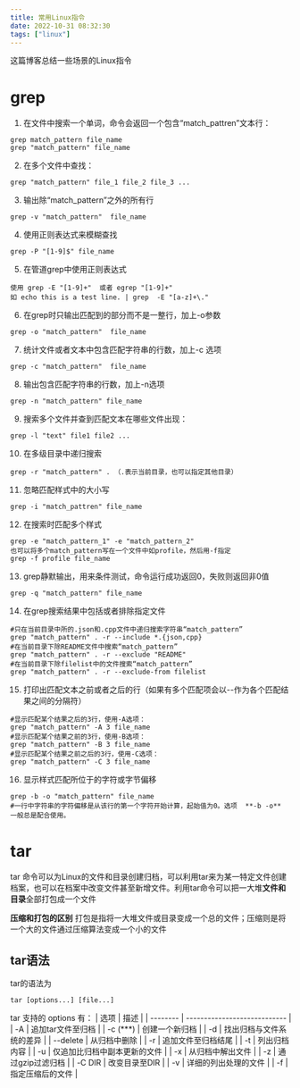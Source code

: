 ```yaml
---
title: 常用Linux指令
date: 2022-10-31 08:32:30
tags: ["linux"]
---
```



这篇博客总结一些场景的Linux指令
<!-- more -->

# grep
1. 在文件中搜索一个单词，命令会返回一个包含“match_pattren”文本行：
```shell
grep match_pattern file_name
grep "match_pattern" file_name
```
2. 在多个文件中查找：
```shell
grep "match_pattern" file_1 file_2 file_3 ...
```
3. 输出除“match_pattern”之外的所有行
```shell
grep -v "match_pattern"  file_name
```
4. 使用正则表达式来模糊查找
```shell
grep -P "[1-9]$" file_name
```
5. 在管道grep中使用正则表达式
```shell
使用 grep -E "[1-9]+"  或者 egrep "[1-9]+"
如 echo this is a test line. | grep  -E "[a-z]+\."
```
6. 在grep时只输出匹配到的部分而不是一整行，加上-o参数
```shell
grep -o "match_pattern"  file_name
```
7. 统计文件或者文本中包含匹配字符串的行数，加上-c 选项
```shell
grep -c "match_pattern"  file_name
```
8. 输出包含匹配字符串的行数，加上-n选项
```shell
grep -n "match_pattern" file_name
```
9. 搜索多个文件并查到匹配文本在哪些文件出现：
```shell
grep -l "text" file1 file2 ...
```
10. 在多级目录中递归搜索
```shell
grep -r "match_pattern" . （.表示当前目录，也可以指定其他目录）
```
11. 忽略匹配样式中的大小写
```shell
grep -i "match_pattren" file_name
```
12. 在搜索时匹配多个样式
```shell
grep -e "match_pattern_1" -e "match_pattern_2"
也可以将多个match_pattern写在一个文件中如profile，然后用-f指定
grep -f profile file_name
```
13. grep静默输出，用来条件测试，命令运行成功返回0，失败则返回非0值
```shell
grep -q "match_pattern" file_name
```
14. 在grep搜索结果中包括或者排除指定文件
```shell
#只在当前目录中所的.json和.cpp文件中递归搜索字符串“match_pattern”
grep "match_pattern" . -r --include *.{json,cpp}
#在当前目录下除README文件中搜索“match_pattern”
grep "match_pattern" . -r --exclude "README"
#在当前目录下除filelist中的文件搜索“match_pattern”
grep "match_pattern" . -r --exclude-from filelist
```
15. 打印出匹配文本之前或者之后的行（如果有多个匹配项会以--作为各个匹配结果之间的分隔符）
```shell
#显示匹配某个结果之后的3行，使用-A选项：
grep "match_pattern" -A 3 file_name 
#显示匹配某个结果之前的3行，使用-B选项：
grep "match_pattern" -B 3 file_name 
#显示匹配某个结果之前之后的3行，使用-C选项：
grep "match_pattern" -C 3 file_name
```
16. 显示样式匹配所位于的字符或字节偏移
```shell
grep -b -o "match_pattern" file_name
#一行中字符串的字符偏移是从该行的第一个字符开始计算，起始值为0。选项  **-b -o**  一般总是配合使用。
```

# tar
tar 命令可以为Linux的文件和目录创建归档，可以利用tar来为某一特定文件创建档案，也可以在档案中改变文件甚至新增文件。利用tar命令可以把一大堆**文件和目录**全部打包成一个文件

**压缩和打包的区别**
打包是指将一大堆文件或目录变成一个总的文件；压缩则是将一个大的文件通过压缩算法变成一个小的文件

## tar语法
tar的语法为
```shell
tar [options...] [file...]
```
tar 支持的 options 有：
| 选项     | 描述                         |
| -------- | ---------------------------- |
| -A       | 追加tar文件至归档            |
| -c (***) | 创建一个新归档               |
| -d       | 找出归档与文件系统的差异     |
| --delete | 从归档中删除                 |
| -r       | 追加文件至归档结尾           |
| -t       | 列出归档内容                 |
| -u       | 仅追加比归档中副本更新的文件 |
| -x       | 从归档中解出文件             |
| -z       | 通过gzip过滤归档             |
| -C DIR   | 改变目录至DIR                |
| -v       | 详细的列出处理的文件         |
| -f       | 指定压缩后的文件             |
